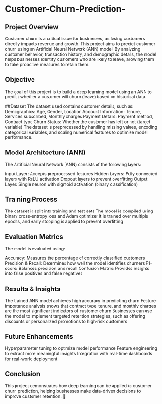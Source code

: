 # Customer-Churn-Prediction-

## Project Overview
Customer churn is a critical issue for businesses, as losing customers directly impacts revenue and growth. This project aims to predict customer churn using an Artificial Neural Network (ANN) model. By analyzing customer behavior, transaction history, and demographic details, the model helps businesses identify customers who are likely to leave, allowing them to take proactive measures to retain them.

## Objective 
The goal of this project is to build a deep learning model using an ANN to predict whether a customer will churn (leave) based on historical data.

##Dataset
The dataset used contains customer details, such as:
Demographics: Age, Gender, Location
Account Information: Tenure, Services subscribed, Monthly charges
Payment Details: Payment method, Contract type
Churn Status: Whether the customer has left or not (target variable)
The dataset is preprocessed by handling missing values, encoding categorical variables, and scaling numerical features to optimize model performance.

## Model Architecture (ANN)
The Artificial Neural Network (ANN) consists of the following layers:

Input Layer: Accepts preprocessed features
Hidden Layers:
Fully connected layers with ReLU activation
Dropout layers to prevent overfitting
Output Layer:
Single neuron with sigmoid activation (binary classification)

## Training Process
The dataset is split into training and test sets
The model is compiled using binary cross-entropy loss and Adam optimizer
It is trained over multiple epochs, and early stopping is applied to prevent overfitting

## Evaluation Metrics
The model is evaluated using:

Accuracy: Measures the percentage of correctly classified customers
Precision & Recall: Determines how well the model identifies churners
F1-score: Balances precision and recall
Confusion Matrix: Provides insights into false positives and false negatives

## Results & Insights
The trained ANN model achieves high accuracy in predicting churn
Feature importance analysis shows that contract type, tenure, and monthly charges are the most significant indicators of customer churn
Businesses can use the model to implement targeted retention strategies, such as offering discounts or personalized promotions to high-risk customers

## Future Enhancements
Hyperparameter tuning to optimize model performance
Feature engineering to extract more meaningful insights
Integration with real-time dashboards for real-world deployment

## Conclusion
This project demonstrates how deep learning can be applied to customer churn prediction, helping businesses make data-driven decisions to improve customer retention. 🚀
